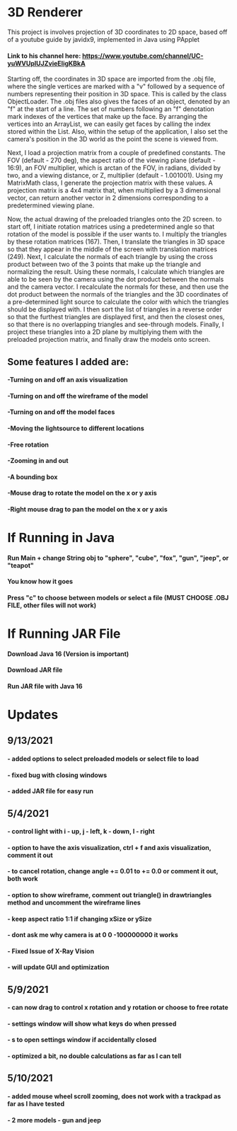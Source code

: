 # 3D Renderer

  This project is involves projection of 3D coordinates to 2D space, based off of a youtube guide by javidx9, implemented in Java using PApplet
#### Link to his channel here: https://www.youtube.com/channel/UC-yuWVUplUJZvieEligKBkA

  Starting off, the coordinates in 3D space are imported from the .obj file, where the single vertices are marked with a "v" followed by a sequence of numbers representing their position in 3D space. This is called by the class ObjectLoader. The .obj files also gives the faces of an object, denoted by an "f" at the start of a line. The set of numbers following an "f" denotation mark indexes of the vertices that make up the face. By arranging the vertices into an ArrayList, we can easily get faces by calling the index stored within the List. Also, within the setup of the application, I also set the camera's position in the 3D world as the point the scene is viewed from.

  Next, I load a projection matrix from a couple of predefined constants. The FOV (default - 270 deg), the aspect ratio of the viewing plane (default - 16:9), an FOV multiplier, which is arctan of the FOV, in radians, divided by two, and a viewing distance, or Z, multiplier (default - 1.001001). Using my MatrixMath class, I generate the projection matrix with these values. A projection matrix is a 4x4 matrix that, when multiplied by a 3 dimensional vector, can return another vector in 2 dimensions corresponding to a predetermined viewing plane.

  Now, the actual drawing of the preloaded triangles onto the 2D screen. to start off, I initiate rotation matrices using a predetermined angle so that rotation of the model is possible if the user wants to. I multiply the triangles by these rotation matrices (167). Then, I translate the triangles in 3D space so that they appear in the middle of the screen with translation matrices (249). Next, I calculate the normals of each triangle by using the cross product between two of the 3 points that make up the triangle and normalizing the result. Using these normals, I calculate which triangles are able to be seen by the camera using the dot product between the normals and the camera vector. I recalculate the normals for these, and then use the dot product between the normals of the triangles and the 3D coordinates of a pre-determined light source to calculate the color with which the triangles should be displayed with. I then sort the list of triangles in a reverse order so that the furthest triangles are displayed first, and then the closest ones, so that there is no overlapping triangles and see-through models. Finally, I project these triangles into a 2D plane by multiplying them with the preloaded projection matrix, and finally draw the models onto screen.

## Some features I added are:
#### -Turning on and off an axis visualization
#### -Turning on and off the wireframe of the model
#### -Turning on and off the model faces
#### -Moving the lightsource to different locations
#### -Free rotation
#### -Zooming in and out
#### -A bounding box
#### -Mouse drag to rotate the model on the x or y axis
#### -Right mouse drag to pan the model on the x or y axis

# If Running in Java

#### Run Main + change String obj to "sphere", "cube", "fox", "gun", "jeep", or "teapot"
#### You know how it goes
#### Press "c" to choose between models or select a file (MUST CHOOSE .OBJ FILE, other files will not work)

# If Running JAR File
#### Download Java 16 (Version is important)
#### Download JAR file
#### Run JAR file with Java 16

# Updates

## 9/13/2021
#### - added options to select preloaded models or select file to load
#### - fixed bug with closing windows
#### - added JAR file for easy run

## 5/4/2021
#### - control light with i - up, j - left, k - down, l - right
#### - option to have the axis visualization, ctrl + f and axis visualization, comment it out
#### - to cancel rotation, change angle += 0.01 to += 0.0 or comment it out, both work
#### - option to show wireframe, comment out triangle() in drawtriangles method and uncomment the wireframe lines
#### - keep aspect ratio 1:1 if changing xSize or ySize
#### - dont ask me why camera is at 0 0 -100000000 it works
#### - Fixed Issue of X-Ray Vision
#### - will update GUI and optimization

## 5/9/2021
#### - can now drag to control x rotation and y rotation or choose to free rotate
#### - settings window will show what keys do when pressed
#### - s to open settings window if accidentally closed
#### - optimized a bit, no double calculations as far as I can tell

## 5/10/2021
#### - added mouse wheel scroll zooming, does not work with a trackpad as far as I have tested
#### - 2 more models - gun and jeep
